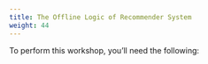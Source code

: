 ```yaml
---
title: The Offline Logic of Recommender System
weight: 44
---
```


To perform this workshop, you’ll need the following:
